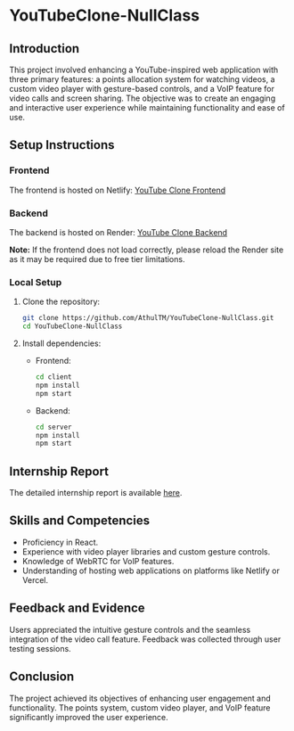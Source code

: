 
# YouTubeClone-NullClass

## Introduction
This project involved enhancing a YouTube-inspired web application with three primary features: a points allocation system for watching videos, a custom video player with gesture-based controls, and a VoIP feature for video calls and screen sharing. The objective was to create an engaging and interactive user experience while maintaining functionality and ease of use.

## Setup Instructions
### Frontend
The frontend is hosted on Netlify: [YouTube Clone Frontend](https://you-tube-clone-web.netlify.app/)
   
### Backend
The backend is hosted on Render: [YouTube Clone Backend](https://youtube-clone-3k6h.onrender.com)

**Note:** If the frontend does not load correctly, please reload the Render site as it may be required due to free tier limitations.

### Local Setup
1. Clone the repository:
   ```sh
   git clone https://github.com/AthulTM/YouTubeClone-NullClass.git
   cd YouTubeClone-NullClass
   ```

2. Install dependencies:
   - Frontend:
     ```sh
     cd client
     npm install
     npm start
     ```
   - Backend:
     ```sh
     cd server
     npm install
     npm start
     ```

## Internship Report
The detailed internship report is available [here](./Internship%20report.docx).

## Skills and Competencies
- Proficiency in React.
- Experience with video player libraries and custom gesture controls.
- Knowledge of WebRTC for VoIP features.
- Understanding of hosting web applications on platforms like Netlify or Vercel.

## Feedback and Evidence
Users appreciated the intuitive gesture controls and the seamless integration of the video call feature. Feedback was collected through user testing sessions.

## Conclusion
The project achieved its objectives of enhancing user engagement and functionality. The points system, custom video player, and VoIP feature significantly improved the user experience.
